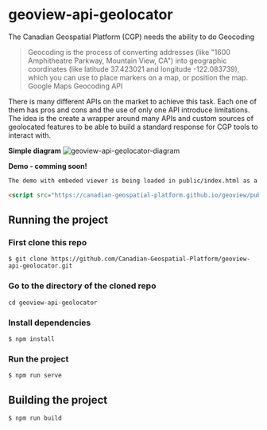 # geoview-api-geolocator

The Canadian Geospatial Platform (CGP) needs the ability to do Geocoding

>Geocoding is the process of converting addresses (like "1600 Amphitheatre Parkway, Mountain View, CA") into geographic coordinates (like latitude 37.423021 and longitude -122.083739), which you can use to place markers on a map, or position the map. Google Maps Geocoding API

There is many different APIs on the market to achieve this task. Each one of them has pros and cons and the use of only one API introduce limitations. The idea is the create a wrapper around many APIs and custom sources of geolocated features to be able to build a standard response for CGP tools to interact with.

__Simple diagram__
![geoview-api-geolocator-diagram](https://user-images.githubusercontent.com/3472990/198357917-ba7cb402-bb81-4e46-b42d-4e00e0bdbf16.png)

__Demo - comming soon!__

```html
The demo with embeded viewer is being loaded in public/index.html as a script tag

<script src="https://canadian-geospatial-platform.github.io/geoview/public/cgpv-main.js"></script>
```

## Running the project

### First clone this repo

```
$ git clone https://github.com/Canadian-Geospatial-Platform/geoview-api-geolocator.git
```

### Go to the directory of the cloned repo

```
cd geoview-api-geolocator
```

### Install dependencies

```
$ npm install
```

### Run the project

```
$ npm run serve
```

## Building the project

```
$ npm run build
```
